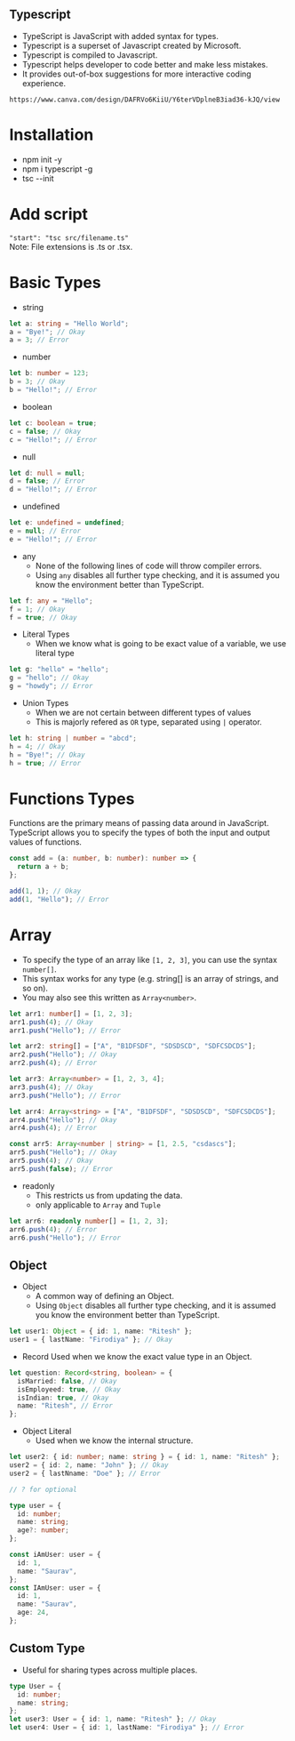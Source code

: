 ## Typescript

- TypeScript is JavaScript with added syntax for types.
- Typescript is a superset of Javascript created by Microsoft.
- Typescript is compiled to Javascript.
- Typescript helps developer to code better and make less mistakes.
- It provides out-of-box suggestions for more interactive coding experience.

```
https://www.canva.com/design/DAFRVo6KiiU/Y6terVDplneB3iad36-kJQ/view
```

# Installation

- npm init -y
- npm i typescript -g
- tsc --init

# Add script

`"start": "tsc src/filename.ts"`
<br/>
Note: File extensions is .ts or .tsx.

# Basic Types

- string

```ts
let a: string = "Hello World";
a = "Bye!"; // Okay
a = 3; // Error
```

- number

```ts
let b: number = 123;
b = 3; // Okay
b = "Hello!"; // Error
```

- boolean

```ts
let c: boolean = true;
c = false; // Okay
c = "Hello!"; // Error
```

- null

```ts
let d: null = null;
d = false; // Error
d = "Hello!"; // Error
```

- undefined

```ts
let e: undefined = undefined;
e = null; // Error
e = "Hello!"; // Error
```

- any
  - None of the following lines of code will throw compiler errors.
  - Using `any` disables all further type checking, and it is assumed you know the environment better than TypeScript.

```ts
let f: any = "Hello";
f = 1; // Okay
f = true; // Okay
```

- Literal Types
  - When we know what is going to be exact value of a variable, we use literal type

```ts
let g: "hello" = "hello";
g = "hello"; // Okay
g = "howdy"; // Error
```

- Union Types
  - When we are not certain between different types of values
  - This is majorly refered as `OR` type, separated using `|` operator.

```ts
let h: string | number = "abcd";
h = 4; // Okay
h = "Bye!"; // Okay
h = true; // Error
```

# Functions Types

Functions are the primary means of passing data around in JavaScript. TypeScript allows you to specify the types of both the input and output values of functions.

```ts
const add = (a: number, b: number): number => {
  return a + b;
};

add(1, 1); // Okay
add(1, "Hello"); // Error
```

# Array

- To specify the type of an array like `[1, 2, 3]`, you can use the syntax `number[]`.
- This syntax works for any type (e.g. string[] is an array of strings, and so on).
- You may also see this written as `Array<number>`.

```ts
let arr1: number[] = [1, 2, 3];
arr1.push(4); // Okay
arr1.push("Hello"); // Error

let arr2: string[] = ["A", "B1DFSDF", "SDSDSCD", "SDFCSDCDS"];
arr2.push("Hello"); // Okay
arr2.push(4); // Error

let arr3: Array<number> = [1, 2, 3, 4];
arr3.push(4); // Okay
arr3.push("Hello"); // Error

let arr4: Array<string> = ["A", "B1DFSDF", "SDSDSCD", "SDFCSDCDS"];
arr4.push("Hello"); // Okay
arr4.push(4); // Error

const arr5: Array<number | string> = [1, 2.5, "csdascs"];
arr5.push("Hello"); // Okay
arr5.push(4); // Okay
arr5.push(false); // Error
```

- readonly
  - This restricts us from updating the data.
  - only applicable to `Array` and `Tuple`

```ts
let arr6: readonly number[] = [1, 2, 3];
arr6.push(4); // Error
arr6.push("Hello"); // Error
```

## Object

- Object
  - A common way of defining an Object.
  - Using `Object` disables all further type checking, and it is assumed you know the environment better than TypeScript.

```ts
let user1: Object = { id: 1, name: "Ritesh" };
user1 = { lastName: "Firodiya" }; // Okay
```

- Record
  Used when we know the exact value type in an Object.

```ts
let question: Record<string, boolean> = {
  isMarried: false, // Okay
  isEmployeed: true, // Okay
  isIndian: true, // Okay
  name: "Ritesh", // Error
};
```

- Object Literal
  - Used when we know the internal structure.

```ts
let user2: { id: number; name: string } = { id: 1, name: "Ritesh" };
user2 = { id: 2, name: "John" }; // Okay
user2 = { lastNname: "Doe" }; // Error
```

```ts
// ? for optional

type user = {
  id: number;
  name: string;
  age?: number;
};

const iAmUser: user = {
  id: 1,
  name: "Saurav",
};
const IAmUser: user = {
  id: 1,
  name: "Saurav",
  age: 24,
};
```

## Custom Type

- Useful for sharing types across multiple places.

```ts
type User = {
  id: number;
  name: string;
};
let user3: User = { id: 1, name: "Ritesh" }; // Okay
let user4: User = { id: 1, lastName: "Firodiya" }; // Error
```
